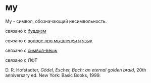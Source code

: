 # му
Му - символ, обозначающий несимвольность.

связано с [буддизм](%D0%B1%D1%83%D0%B4%D0%B4%D0%B8%D0%B7%D0%BC)

связано с [вопрос про мышленеи и язык](%D0%B2%D0%BE%D0%BF%D1%80%D0%BE%D1%81%20%D0%BF%D1%80%D0%BE%20%D0%BC%D1%8B%D1%88%D0%BB%D0%B5%D0%BD%D0%B8%D0%B5%20%D0%B8%20%D1%8F%D0%B7%D1%8B%D0%BA)

связано с [символ-вещь](%D1%81%D0%B8%D0%BC%D0%B2%D0%BE%D0%BB-%D0%B2%D0%B5%D1%89%D1%8C)

связано с ЛФТ

D. R. Hofstadter, _Gödel, Escher, Bach: an eternal golden braid_, 20th anniversary ed. New York: Basic Books, 1999.